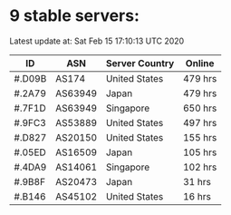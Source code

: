 # 9 stable servers:

Latest update at: Sat Feb 15 17:10:13 UTC 2020

| ID | ASN | Server Country | Online |
| -- | --- | -------------- | ------ |
| #.D09B | AS174 | United States | 479 hrs |
| #.2A79 | AS63949 | Japan | 479 hrs |
| #.7F1D | AS63949 | Singapore | 650 hrs |
| #.9FC3 | AS53889 | United States | 497 hrs |
| #.D827 | AS20150 | United States | 155 hrs |
| #.05ED | AS16509 | Japan | 105 hrs |
| #.4DA9 | AS14061 | Singapore | 102 hrs |
| #.9B8F | AS20473 | Japan | 31 hrs |
| #.B146 | AS45102 | United States | 16 hrs |

